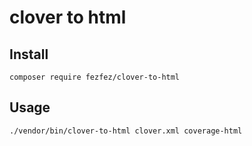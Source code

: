 # clover to html


## Install

```
composer require fezfez/clover-to-html
```

## Usage

```
./vendor/bin/clover-to-html clover.xml coverage-html
```